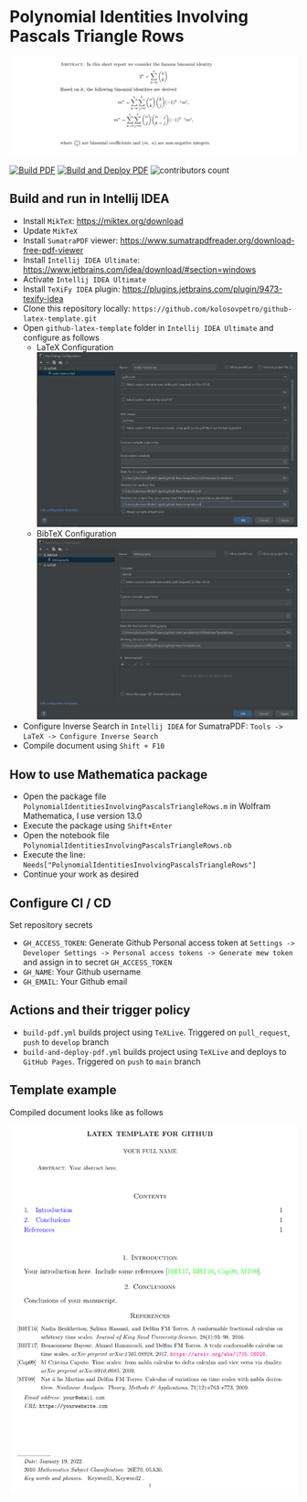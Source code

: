 # Polynomial Identities Involving Pascals Triangle Rows

<p align="center">
  <img src="img/abstract.PNG" alt="logo_example"/>
</p>

[![Build PDF](https://github.com/kolosovpetro/PolynomialIdentitiesInvolvingPascalsTriangleRows/actions/workflows/build-pdf.yml/badge.svg)](https://github.com/kolosovpetro/PolynomialIdentitiesInvolvingPascalsTriangleRows/actions/workflows/build.yml/badge.svg)
[![Build and Deploy PDF](https://github.com/kolosovpetro/PolynomialIdentitiesInvolvingPascalsTriangleRows/actions/workflows/build-and-deploy-pdf.yml/badge.svg)](https://github.com/kolosovpetro/PolynomialIdentitiesInvolvingPascalsTriangleRows/actions/workflows/build-and-deploy.yml/badge.svg)
![contributors count](https://img.shields.io/github/contributors/kolosovpetro/PolynomialIdentitiesInvolvingPascalsTriangleRows)

## Build and run in Intellij IDEA

- Install `MikTeX`: https://miktex.org/download
- Update `MikTeX`
- Install `SumatraPDF` viewer: https://www.sumatrapdfreader.org/download-free-pdf-viewer
- Install `Intellij IDEA Ultimate`: https://www.jetbrains.com/idea/download/#section=windows
- Activate `Intellij IDEA Ultimate`
- Install `TeXiFy IDEA` plugin: https://plugins.jetbrains.com/plugin/9473-texify-idea
- Clone this repository locally: `https://github.com/kolosovpetro/github-latex-template.git`
- Open `github-latex-template` folder in `Intellij IDEA Ultimate` and configure as follows
    - LaTeX Configuration
      ![LaTeX Configuration](img/latex_configuration.PNG?raw=true "LaTeX Configuration")
    - BibTeX Configuration
      ![BibTeX Configuration](img/bibtex_configuration.PNG?raw=true "BibTeX Configuration")
- Configure Inverse Search in `Intellij IDEA` for SumatraPDF: `Tools -> LaTeX -> Configure Inverse Search`
- Compile document using `Shift + F10`

## How to use Mathematica package

- Open the package file `PolynomialIdentitiesInvolvingPascalsTriangleRows.m` in Wolfram Mathematica, I use version 13.0
- Execute the package using `Shift+Enter`
- Open the notebook file `PolynomialIdentitiesInvolvingPascalsTriangleRows.nb`
- Execute the line: `Needs["PolynomialIdentitiesInvolvingPascalsTriangleRows"]`
- Continue your work as desired

## Configure CI / CD

Set repository secrets

- `GH_ACCESS_TOKEN`: Generate Github Personal access token at
  `Settings -> Developer Settings -> Personal access tokens -> Generate mew token` and assign in to
  secret `GH_ACCESS_TOKEN`
- `GH_NAME`: Your Github username
- `GH_EMAIL`: Your Github email

## Actions and their trigger policy

- `build-pdf.yml` builds project using `TeXLive`. Triggered on `pull_request`, `push` to `develop` branch
- `build-and-deploy-pdf.yml` builds project using `TeXLive` and deploys to `GitHub Pages`. Triggered on `push` to `main`
  branch

## Template example

Compiled document looks like as follows

<p align="center">
  <img src="img/template_example.PNG" alt="template_example"/>
</p>
